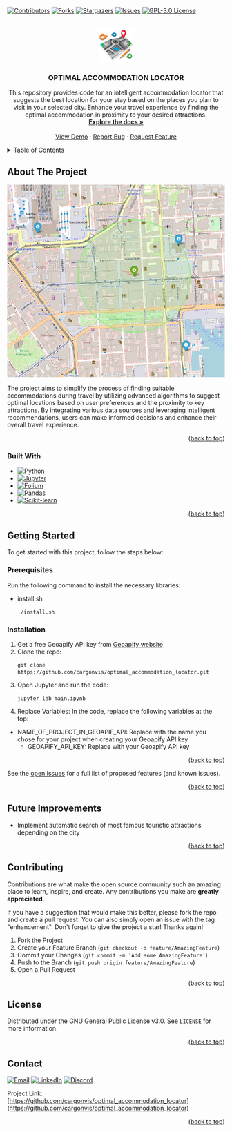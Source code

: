 <a name="readme-top"></a>

[![Contributors][contributors-shield]][contributors-url]
[![Forks][forks-shield]][forks-url]
[![Stargazers][stars-shield]][stars-url]
[![Issues][issues-shield]][issues-url]
[![GPL-3.0 License][license-shield]][license-url]



<!-- PROJECT LOGO -->
<br />
<div align="center">
  <a href="https://github.com/cargonvis/optimal_accommodation_locator">
    <img src="images/accommodation.png" alt="Logo" width="80" height="80">
  </a>

<h3 align="center">OPTIMAL ACCOMMODATION LOCATOR</h3>

  <p align="center">
    This repository provides code for an intelligent accommodation locator that suggests the best location for your stay based on the places you plan to visit in your selected city. Enhance your travel experience by finding the optimal accommodation in proximity to your desired attractions.
    <br />
    <a href="https://github.com/cargonvis/optimal_accommodation_locator"><strong>Explore the docs »</strong></a>
    <br />
    <br />
    <a href="https://github.com/cargonvis/optimal_accommodation_locator">View Demo</a>
    ·
    <a href="https://github.com/cargonvis/optimal_accommodation_locator/issues">Report Bug</a>
    ·
    <a href="https://github.com/cargonvis/optimal_accommodation_locator/issues">Request Feature</a>
  </p>
</div>



<!-- TABLE OF CONTENTS -->
<details>
  <summary>Table of Contents</summary>
  <ol>
    <li>
      <a href="#about-the-project">About The Project</a>
      <ul>
        <li><a href="#built-with">Built With</a></li>
      </ul>
    </li>
    <li>
      <a href="#getting-started">Getting Started</a>
      <ul>
        <li><a href="#prerequisites">Prerequisites</a></li>
        <li><a href="#installation">Installation</a></li>
      </ul>
    </li>
    <!-- <li><a href="#usage">Usage</a></li> -->
    <!-- <li><a href="#roadmap">Roadmap</a></li> -->
    <li><a href="#future-improvements">Future Improvements</a></li>
    <li><a href="#contributing">Contributing</a></li>
    <li><a href="#license">License</a></li>
    <li><a href="#contact">Contact</a></li>
    <!-- <li><a href="#acknowledgments">Acknowledgments</a></li> -->
  </ol>
</details>



<!-- ABOUT THE PROJECT -->
## About The Project

<!-- [![Product Name Screen Shot][product-screenshot]](https://example.com) --> 
![Product Name Screen Shot][product-screenshot] <!-- Image without link -->

The project aims to simplify the process of finding suitable accommodations during travel by utilizing advanced algorithms to suggest optimal locations based on user preferences and the proximity to key attractions. By integrating various data sources and leveraging intelligent recommendations, users can make informed decisions and enhance their overall travel experience.

<p align="right">(<a href="#readme-top">back to top</a>)</p>



### Built With

* [![Python][Python.org]][Python-url]
* [![Jupyter][Jupyter.org]][Jupyter-url]
* [![Folium][Folium.org]][Folium-url]
* [![Pandas][Pandas.org]][Pandas-url]
* [![Scikit-learn][Scikit-learn.org]][Scikit-learn-url]

<p align="right">(<a href="#readme-top">back to top</a>)</p>



<!-- GETTING STARTED -->
## Getting Started

To get started with this project, follow the steps below:

### Prerequisites

Run the following command to install the necessary libraries:
* install.sh
  ```
  ./install.sh
  ```

### Installation

1. Get a free Geoapify API key from [Geoapify website](https://myprojects.geoapify.com/register)
2. Clone the repo:
   ```
   git clone https://github.com/cargonvis/optimal_accommodation_locator.git
   ```
3. Open Jupyter and run the code:
   ```
   jupyter lab main.ipynb
   ```
4. Replace Variables:
   In the code, replace the following variables at the top:
  - NAME_OF_PROJECT_IN_GEOAPIF_API: Replace with the name you chose for your project when creating your Geoapify API key
	- GEOAPIFY_API_KEY: Replace with your Geoapify API key

<p align="right">(<a href="#readme-top">back to top</a>)</p>



<!-- USAGE EXAMPLES -->
<!--## Usage

Use this space to show useful examples of how a project can be used. Additional screenshots, code examples and demos work well in this space. You may also link to more resources.

_For more examples, please refer to the [Documentation](https://example.com)_-->

<!-- <p align="right">(<a href="#readme-top">back to top</a>)</p> -->



<!-- ROADMAP -->
<!--## Roadmap

- [ ] Feature 1
- [ ] Feature 2
- [ ] Feature 3
    - [ ] Nested Feature-->

See the [open issues](https://github.com/cargonvis/optimal_accommodation_locator/issues) for a full list of proposed features (and known issues).

<p align="right">(<a href="#readme-top">back to top</a>)</p>



<!-- FUTURE IMPROVEMENTS -->
## Future Improvements

- Implement automatic search of most famous touristic attractions depending on the city

<p align="right">(<a href="#readme-top">back to top</a>)</p>



<!-- CONTRIBUTING -->
## Contributing

Contributions are what make the open source community such an amazing place to learn, inspire, and create. Any contributions you make are **greatly appreciated**.

If you have a suggestion that would make this better, please fork the repo and create a pull request. You can also simply open an issue with the tag "enhancement".
Don't forget to give the project a star! Thanks again!

1. Fork the Project
2. Create your Feature Branch (`git checkout -b feature/AmazingFeature`)
3. Commit your Changes (`git commit -m 'Add some AmazingFeature'`)
4. Push to the Branch (`git push origin feature/AmazingFeature`)
5. Open a Pull Request

<p align="right">(<a href="#readme-top">back to top</a>)</p>



<!-- LICENSE -->
## License

Distributed under the GNU General Public License v3.0. See `LICENSE` for more information.

<p align="right">(<a href="#readme-top">back to top</a>)</p>



<!-- CONTACT -->
## Contact

[![Email][Email-shield]][Email-url] [![LinkedIn][linkedin-shield]][linkedin-url] [![Discord][Discord-shield]][Discord-url]

Project Link: [https://github.com/cargonvis/optimal_accommodation_locator](https://github.com/cargonvis/optimal_accommodation_locator)

<p align="right">(<a href="#readme-top">back to top</a>)</p>



<!-- ACKNOWLEDGMENTS -->
<!--## Acknowledgments

* []()
* []()
* []()-->

<!-- <p align="right">(<a href="#readme-top">back to top</a>)</p> -->



<!-- MARKDOWN LINKS & IMAGES -->
<!-- https://www.markdownguide.org/basic-syntax/#reference-style-links -->
[contributors-shield]: https://img.shields.io/github/contributors/cargonvis/optimal_accommodation_locator.svg?style=for-the-badge
[contributors-url]: https://github.com/cargonvis/optimal_accommodation_locator/graphs/contributors
[forks-shield]: https://img.shields.io/github/forks/cargonvis/optimal_accommodation_locator.svg?style=for-the-badge
[forks-url]: https://github.com/cargonvis/optimal_accommodation_locator/network/members
[stars-shield]: https://img.shields.io/github/stars/cargonvis/optimal_accommodation_locator.svg?style=for-the-badge
[stars-url]: https://github.com/cargonvis/optimal_accommodation_locator/stargazers
[issues-shield]: https://img.shields.io/github/issues/cargonvis/optimal_accommodation_locator.svg?style=for-the-badge
[issues-url]: https://github.com/cargonvis/optimal_accommodation_locator/issues
[license-shield]: https://img.shields.io/github/license/cargonvis/optimal_accommodation_locator.svg?style=for-the-badge
[license-url]: https://github.com/cargonvis/optimal_accommodation_locator/blob/master/LICENSE
[product-screenshot]: images/project_image.png
[Python.org]: https://img.shields.io/badge/python-blue?style=for-the-badge&logo=python&logoColor=white
[Python-url]: https://python.org/
[Jupyter.org]: https://img.shields.io/badge/Jupyter-F37626.svg?logo=Jupyter&style=for-the-badge&logoColor=white
[Jupyter-url]: https://jupyter.org/
[Folium.org]: https://img.shields.io/badge/Folium-darkgreen?style=for-the-badge&logo=folium&logoColor=white
[Folium-url]: https://python-visualization.github.io/folium/
[Pandas.org]: https://img.shields.io/badge/Pandas-black?logo=pandas&style=for-the-badge&logoColor=white
[Pandas-url]: https://pandas.pydata.org/
[Scikit-learn.org]: https://img.shields.io/badge/Scikit%20learn-orange?logo=Scikitlearn&style=for-the-badge&logoColor=white
[Scikit-learn-url]: https://scikit-learn.org/
[Email-shield]: https://img.shields.io/badge/gmail-red?style=for-the-badge&logo=gmail&logoColor=white
[Email-url]: mailto:cgonv1993@gmail.com
[linkedin-shield]: https://img.shields.io/badge/linkedin-blue?style=for-the-badge&logo=linkedin&logoColor=white
[linkedin-url]: https://linkedin.com/in/carlosgonzalezvisiedo
[Discord-shield]: https://img.shields.io/badge/discord-darkblue?style=for-the-badge&logo=discord&logoColor=white
[Discord-url]: https://discordapp.com/users/439897699299491850
